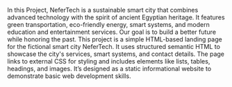 In this Project, NeferTech is a sustainable smart city that combines advanced technology with the spirit of ancient Egyptian heritage. It features green transportation, eco-friendly energy, smart systems, and modern education and entertainment services. Our goal is to build a better future while honoring the past.
This project is a simple HTML-based landing page for the fictional smart city NeferTech. It uses structured semantic HTML to showcase the city's services, smart systems, and contact details. The page links to external CSS for styling and includes elements like lists, tables, headings, and images. It’s designed as a static informational website to demonstrate basic web development skills.

